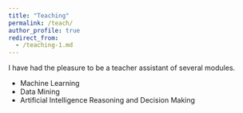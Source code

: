 ```yaml
---
title: "Teaching"
permalink: /teach/
author_profile: true
redirect_from:
  - /teaching-1.md
---
```


<div class="text-justify">

<p>I have had the pleasure to be a teacher assistant of several modules.</p>

<ul>
  <li>Machine Learning </li>
  <li>Data Mining</li>
  <li>Artificial Intelligence Reasoning and Decision Making</li>
</ul>